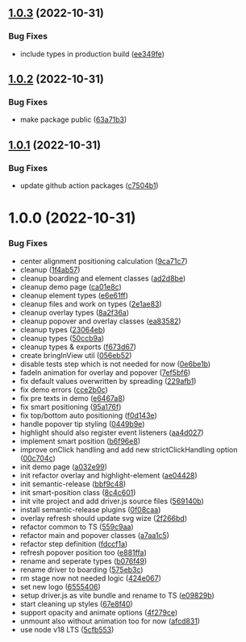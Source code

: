 ## [1.0.3](https://github.com/josias-r/boarding.js/compare/v1.0.2...v1.0.3) (2022-10-31)


### Bug Fixes

* include types in production build ([ee349fe](https://github.com/josias-r/boarding.js/commit/ee349fe4d19de755d76ad44eb65174a08af7401f))

## [1.0.2](https://github.com/josias-r/boarding.js/compare/v1.0.1...v1.0.2) (2022-10-31)


### Bug Fixes

* make package public ([63a71b3](https://github.com/josias-r/boarding.js/commit/63a71b32470960010dafcb678dc43dd1e2c20dc3))

## [1.0.1](https://github.com/josias-r/boarding.js/compare/v1.0.0...v1.0.1) (2022-10-31)


### Bug Fixes

* update github action packages ([c7504b1](https://github.com/josias-r/boarding.js/commit/c7504b19846e4f64b8fa6236688bba9bdb5ebba2))

# 1.0.0 (2022-10-31)


### Bug Fixes

* center alignment positioning calculation ([9ca71c7](https://github.com/josias-r/boarding.js/commit/9ca71c71dd75cdf24fcdf7dadbbd947d296a0d25))
* cleanup ([1f4ab57](https://github.com/josias-r/boarding.js/commit/1f4ab57a528507c579e08d7e96b3e27f9072d454))
* cleanup boarding and element classes ([ad2d8be](https://github.com/josias-r/boarding.js/commit/ad2d8beebf7636a6d064107d7970c8eb333423ee))
* cleanup demo page ([ca01e8c](https://github.com/josias-r/boarding.js/commit/ca01e8c1196a49ae24898fa2f9e825e770553fed))
* cleanup element types ([e6e61ff](https://github.com/josias-r/boarding.js/commit/e6e61ff5cb3ca7748e35af939987b064d3e6ad17))
* cleanup files and work on types ([2e1ae83](https://github.com/josias-r/boarding.js/commit/2e1ae83b9dfe704b9587c23ee1dc04c37dd9f7c7))
* cleanup overlay types ([8a2f36a](https://github.com/josias-r/boarding.js/commit/8a2f36a8eb81a5128026d68c523174244817ce70))
* cleanup popover and overlay classes ([ea83582](https://github.com/josias-r/boarding.js/commit/ea83582ab3eef907a1a64a153db63030149786c4))
* cleanup types ([23064eb](https://github.com/josias-r/boarding.js/commit/23064eb00b8a10e5df4967d02deaf5d3f4daa53b))
* cleanup types ([50ccb9a](https://github.com/josias-r/boarding.js/commit/50ccb9ac19d7b993a3d916c30d0b5b3ee430c600))
* cleanup types & exports ([f673d67](https://github.com/josias-r/boarding.js/commit/f673d6732b226221faa842ae07693f6dc8245a64))
* create bringInView util ([056eb52](https://github.com/josias-r/boarding.js/commit/056eb528efaf521faa981da294176fcfdc96b3b7))
* disable tests step which is not needed for now ([0e6be1b](https://github.com/josias-r/boarding.js/commit/0e6be1b54dca40e26dd37f642e30c09c32845423))
* fadeIn animation for overlay and popover ([7ef5bf6](https://github.com/josias-r/boarding.js/commit/7ef5bf6c18610836f15a88102e53cd4f3c93ee44))
* fix default values overwritten by spreading ([229afb1](https://github.com/josias-r/boarding.js/commit/229afb15bc9f4324f249b44bcae59f300d047ceb))
* fix demo errors ([cce2b0c](https://github.com/josias-r/boarding.js/commit/cce2b0c7a22991d08651dace2eba221febedc50c))
* fix pre texts in demo ([e6467a8](https://github.com/josias-r/boarding.js/commit/e6467a8e319624b890f6d5508ae4cb2112009fd7))
* fix smart positioning ([95a176f](https://github.com/josias-r/boarding.js/commit/95a176f7f87dca5b12756292ae327fedacd4fb76))
* fix top/bottom auto positioning ([f0d143e](https://github.com/josias-r/boarding.js/commit/f0d143e32f650a3e25a9c0416ddf4253bb169bd0))
* handle popover tip styling ([0449b9e](https://github.com/josias-r/boarding.js/commit/0449b9e56ff3c0a08640ede78db76b723ba432b5))
* highlight should also register event listeners ([aa4d027](https://github.com/josias-r/boarding.js/commit/aa4d0272bb4abf01d309371fddb6b5c19bd9ca9f))
* implement smart position ([b6f96e8](https://github.com/josias-r/boarding.js/commit/b6f96e80162121a3027e9547b4590afcf84accbf))
* improve onClick handling and add new strictClickHandling option ([00c704c](https://github.com/josias-r/boarding.js/commit/00c704c61731677e85e53be26a2d46c57684495d))
* init demo page ([a032e99](https://github.com/josias-r/boarding.js/commit/a032e99c63248256d3b9a918dca9ab3e149825fc))
* init refactor overlay and highlight-element ([ae04428](https://github.com/josias-r/boarding.js/commit/ae0442895e143103d0062cb1e95e3c44507a30cb))
* init semantic-release ([bbf9c48](https://github.com/josias-r/boarding.js/commit/bbf9c48fed7e32b15d64c9b23d43fcefde5b26ca))
* init smart-position class ([8c4c601](https://github.com/josias-r/boarding.js/commit/8c4c60192ab93ba78616d7c98523bf1dea86b6ac))
* init vite project and add driver.js source files ([569140b](https://github.com/josias-r/boarding.js/commit/569140be45d592e8bb87ab7f5c8caf4e25bfd7c6))
* install semantic-release plugins ([0f08caa](https://github.com/josias-r/boarding.js/commit/0f08caaad635325f751e12225af55514cd557514))
* overlay refresh should update svg wize ([2f266bd](https://github.com/josias-r/boarding.js/commit/2f266bde22990e77c5cf8e38ff5ae659778d9117))
* refactor common to TS ([559c9aa](https://github.com/josias-r/boarding.js/commit/559c9aa75123444ba05b90e13b7cdc324b4b7e27))
* refactor main and popover classes ([a7aa1c5](https://github.com/josias-r/boarding.js/commit/a7aa1c530bbdf5619023535399b3ee6e882739d6))
* refactor step definition ([fdccf1a](https://github.com/josias-r/boarding.js/commit/fdccf1a543ea3a603e3c33873afa2f4197a7515a))
* refresh popover position too ([e881ffa](https://github.com/josias-r/boarding.js/commit/e881ffa7f75b63e025a884cc1e7dd03c98665ed1))
* rename and seperate types ([b076f49](https://github.com/josias-r/boarding.js/commit/b076f49c37d6e82bde5e61d4f03bd8bc56d400c9))
* rename driver to boarding ([575eb3c](https://github.com/josias-r/boarding.js/commit/575eb3c4efe856d9a065c7735fbe85df5dac5681))
* rm stage now not needed logic ([424e067](https://github.com/josias-r/boarding.js/commit/424e0671c16b2bcd2448e1b564eda7bf23b69a04))
* set new logo ([6555406](https://github.com/josias-r/boarding.js/commit/655540649c15c85240f950df3085e7e165b14ecc))
* setup driver.js as vite bundle and rename to TS ([e09829b](https://github.com/josias-r/boarding.js/commit/e09829bd76dcdcaf5becc75311a4eaa2f9deb136))
* start cleaning up styles ([67e8f40](https://github.com/josias-r/boarding.js/commit/67e8f4009e1307d08fface922085052bc39f0a4f))
* support opacity and animate options ([4f279ce](https://github.com/josias-r/boarding.js/commit/4f279ce8d61a6f03cafb425da8df64bc138dad0f))
* unmount also without animation too for now ([afcd831](https://github.com/josias-r/boarding.js/commit/afcd831345a22705e5de568cdfe7fcde8e4034f2))
* use node v18 LTS ([5cfb553](https://github.com/josias-r/boarding.js/commit/5cfb55385bfb37676246eb185127ef428d057783))
